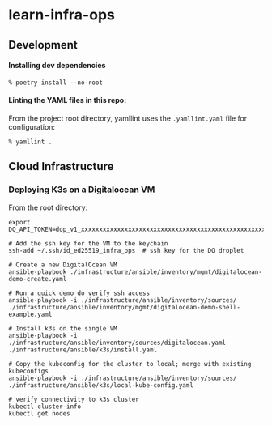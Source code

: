 # learn-infra-ops

## Development

#### Installing dev dependencies

```
% poetry install --no-root
```

#### Linting the YAML files in this repo:

From the project root directory, yamllint uses the `.yamllint.yaml` file for configuration:

```
% yamllint .
```

## Cloud Infrastructure

### Deploying K3s on a Digitalocean VM

From the root directory:

```shell
export DO_API_TOKEN=dop_v1_xxxxxxxxxxxxxxxxxxxxxxxxxxxxxxxxxxxxxxxxxxxxxxxxxxxxxxxxxxxxxxxx

# Add the ssh key for the VM to the keychain
ssh-add ~/.ssh/id_ed25519_infra_ops  # ssh key for the DO droplet

# Create a new DigitalOcean VM
ansible-playbook ./infrastructure/ansible/inventory/mgmt/digitalocean-demo-create.yaml

# Run a quick demo do verify ssh access
ansible-playbook -i ./infrastructure/ansible/inventory/sources/ ./infrastructure/ansible/inventory/mgmt/digitalocean-demo-shell-example.yaml

# Install k3s on the single VM
ansible-playbook -i ./infrastructure/ansible/inventory/sources/digitalocean.yaml ./infrastructure/ansible/k3s/install.yaml

# Copy the kubeconfig for the cluster to local; merge with existing kubeconfigs
ansible-playbook -i ./infrastructure/ansible/inventory/sources/ ./infrastructure/ansible/k3s/local-kube-config.yaml

# verify connectivity to k3s cluster
kubectl cluster-info
kubectl get nodes
```